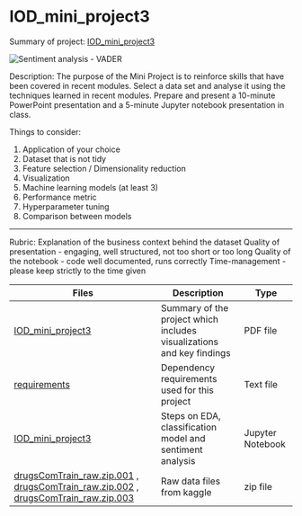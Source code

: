 # IOD_mini_project3
Summary of project: [IOD_mini_project3](IOD_mini_project3.pdf)

![Sentiment analysis - VADER](https://github.com/zinogore/IOD_mini_project3/blob/VADER_CompoundScore.jpg?raw=true)

Description:
The purpose of the Mini Project is to reinforce skills that have been covered in recent modules. Select a data set and analyse it using the techniques learned in recent modules. Prepare and present a 10-minute PowerPoint presentation and a 5-minute Jupyter notebook presentation in class.

Things to consider:
1. Application of your choice
2. Dataset that is not tidy
3. Feature selection / Dimensionality reduction
4. Visualization
5. Machine learning models (at least 3)
6. Performance metric
7. Hyperparameter tuning
8. Comparison between models
-----------
Rubric:
Explanation of the business context behind the dataset
Quality of presentation - engaging, well structured, not too short or too long
Quality of the notebook - code well documented, runs correctly
Time-management - please keep strictly to the time given

| Files         | Description   | Type |
| ------------- | ------------- | ------------- |
| [IOD_mini_project3](IOD_mini_project3.pdf) | Summary of the project which includes visualizations and key findings | PDF file |
| [requirements](requirements.txt) | Dependency requirements used for this project | Text file |
| [IOD_mini_project3](IOD_mini_project3.ipynb) | Steps on EDA, classification model and sentiment analysis | Jupyter Notebook |
| [drugsComTrain_raw.zip.001](drugsComTrain_raw.zip.001) , [drugsComTrain_raw.zip.002](drugsComTrain_raw.zip.002) , [drugsComTrain_raw.zip.003](drugsComTrain_raw.zip.003) | Raw data files from kaggle | zip file |
